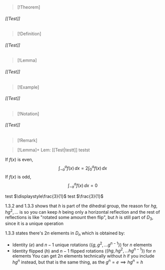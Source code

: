 > [!Theorem] 

###### [[Test]]
> [!Definition] 
###### [[Test]]
> [!Lemma]
###### [[Test]]
> [!Example]
###### [[Test]]
> [!Notation]
###### [[Test]]
> [!Remark]

> [!Lemma]+ Lem: [[Test|testt]]
> testst



If $f(x)$ is even,
$$\int_{-a}^{a} f(x) \, dx = 2\int_{0}^{a} f(x) \, dx  $$
If $f(x)$ is odd,
$$\int_{-a}^{a} f(x) \, dx = 0  $$


test $\displaystyle\frac{3}{1}$
test $\frac{3}{1}$

1.3.2 and 1.3.3 shows that $h$ is part of the dihedral group, the reason for $hg, hg^{2},\dots$ is so you can keep $h$ being only a horizontal reflection and the rest of reflections is like "rotated some amount then flip", but $h$ is still part of $D_{3}$, since it is a unique operation

1.3.3 states there's $2n$ elements in $D_{n}$ which is obtained by:
- Identity ($e$) and $n-1$ unique rotations ($\{g,g^{2},\dots g^{n-1}\}$) for $n$ elements
- Identity flipped ($h$) and $n-1$ flipped rotations ($\{hg,hg^{2},\dots hg^{n-1}\}$) for $n$ elements
You can get $2n$ elements technically without $h$ if you include $hg^n$ instead, but that is the same thing, as the $g^n=e\implies hg^n=h$